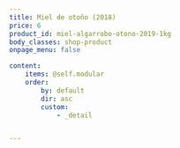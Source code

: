 ```yaml
---
title: Miel de otoño (2018)
price: 6
product_id: miel-algarrobo-otono-2019-1kg
body_classes: shop-product
onpage_menu: false

content:
    items: @self.modular
    order:
        by: default
        dir: asc
        custom:
            - _detail


---
```


